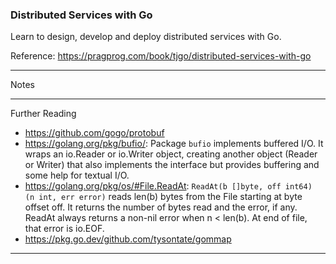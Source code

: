 ### Distributed Services with Go

Learn to design, develop and deploy distributed services with Go.

Reference: https://pragprog.com/book/tjgo/distributed-services-with-go

---

Notes

---

Further Reading

- https://github.com/gogo/protobuf
- https://golang.org/pkg/bufio/: Package `bufio` implements buffered I/O. It wraps an io.Reader or io.Writer object, creating another object (Reader or Writer) that also implements the interface but provides buffering and some help for textual I/O.
- https://golang.org/pkg/os/#File.ReadAt: `ReadAt(b []byte, off int64) (n int, err error)` reads len(b) bytes from the File starting at byte offset off. It returns the number of bytes read and the error, if any. ReadAt always returns a non-nil error when n < len(b). At end of file, that error is io.EOF.
- https://pkg.go.dev/github.com/tysontate/gommap

---
